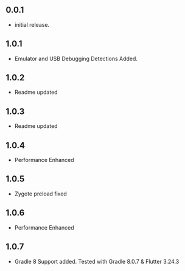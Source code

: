 ## 0.0.1
* initial release.
## 1.0.1
* Emulator and USB Debugging Detections Added.
## 1.0.2
* Readme updated
## 1.0.3
* Readme updated
## 1.0.4
* Performance Enhanced
## 1.0.5
* Zygote preload fixed
## 1.0.6
* Performance Enhanced
## 1.0.7
* Gradle 8 Support added. Tested with Gradle 8.0.7 & Flutter 3.24.3